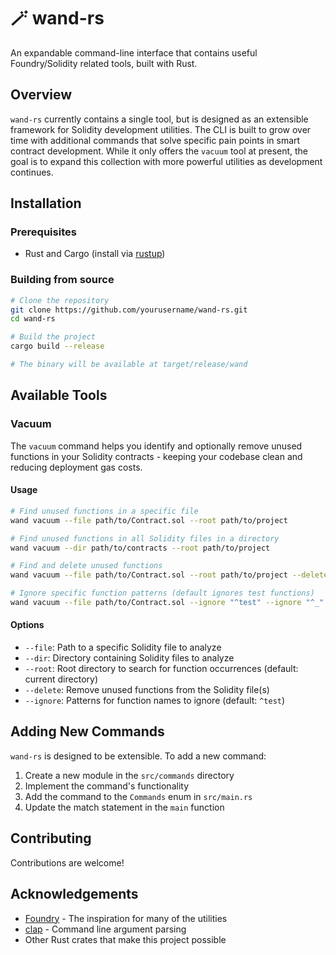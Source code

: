 # 🪄 wand-rs

An expandable command-line interface that contains useful Foundry/Solidity related tools, built with Rust.

## Overview

`wand-rs` currently contains a single tool, but is designed as an extensible framework for Solidity development utilities. The CLI is built to grow over time with additional commands that solve specific pain points in smart contract development. While it only offers the `vacuum` tool at present, the goal is to expand this collection with more powerful utilities as development continues.

## Installation

### Prerequisites

- Rust and Cargo (install via [rustup](https://rustup.rs/))

### Building from source

```bash
# Clone the repository
git clone https://github.com/yourusername/wand-rs.git
cd wand-rs

# Build the project
cargo build --release

# The binary will be available at target/release/wand
```

## Available Tools

### Vacuum

The `vacuum` command helps you identify and optionally remove unused functions in your Solidity contracts - keeping your codebase clean and reducing deployment gas costs.

#### Usage

```bash
# Find unused functions in a specific file
wand vacuum --file path/to/Contract.sol --root path/to/project

# Find unused functions in all Solidity files in a directory
wand vacuum --dir path/to/contracts --root path/to/project

# Find and delete unused functions
wand vacuum --file path/to/Contract.sol --root path/to/project --delete

# Ignore specific function patterns (default ignores test functions)
wand vacuum --file path/to/Contract.sol --ignore "^test" --ignore "^_" --root path/to/project
```

#### Options

- `--file`: Path to a specific Solidity file to analyze
- `--dir`: Directory containing Solidity files to analyze
- `--root`: Root directory to search for function occurrences (default: current directory)
- `--delete`: Remove unused functions from the Solidity file(s)
- `--ignore`: Patterns for function names to ignore (default: `^test`)

## Adding New Commands

`wand-rs` is designed to be extensible. To add a new command:

1. Create a new module in the `src/commands` directory
2. Implement the command's functionality
3. Add the command to the `Commands` enum in `src/main.rs`
4. Update the match statement in the `main` function

## Contributing

Contributions are welcome!

<!-- ## License

[LICENSE INFO] -->

## Acknowledgements

- [Foundry](https://github.com/foundry-rs/foundry) - The inspiration for many of the utilities
- [clap](https://github.com/clap-rs/clap) - Command line argument parsing
- Other Rust crates that make this project possible